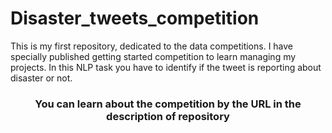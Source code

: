 # Disaster_tweets_competition
This is my first repository, dedicated to the data competitions. I have specially published getting started competition to learn managing my projects. In this NLP task you have to identify if the tweet is reporting about disaster or not. 


<h3 align="center"> You can learn about the competition by the URL in the description of repository
